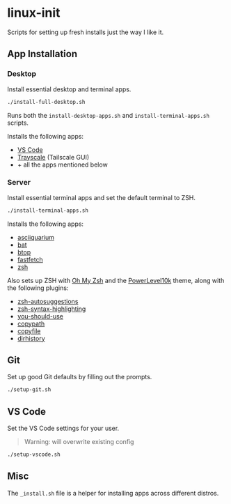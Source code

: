 # linux-init
Scripts for setting up fresh installs just the way I like it.

## App Installation

### Desktop
Install essential desktop and terminal apps.

``` bash
./install-full-desktop.sh
```

Runs both the `install-desktop-apps.sh` and `install-terminal-apps.sh` scripts.

Installs the following apps:

- [VS Code](https://code.visualstudio.com/)
- [Trayscale](https://github.com/DeedleFake/trayscale) (Tailscale GUI)
- \+ all the apps mentioned below

### Server
Install essential terminal apps and set the default terminal to ZSH.

``` bash
./install-terminal-apps.sh
```

Installs the following apps:

- [asciiquarium](https://github.com/cmatsuoka/asciiquarium)
- [bat](https://github.com/sharkdp/bat)
- [btop](https://github.com/aristocratos/btop)
- [fastfetch](https://github.com/fastfetch-cli/fastfetch)
- [zsh](https://zsh.sourceforge.io/)

Also sets up ZSH with [Oh My Zsh](https://ohmyz.sh/) and the [PowerLevel10k](https://github.com/romkatv/powerlevel10k) theme, along with the following plugins:

- [zsh-autosuggestions](https://github.com/zsh-users/zsh-autosuggestions)
- [zsh-syntax-highlighting](https://github.com/zsh-users/zsh-syntax-highlighting)
- [you-should-use](https://github.com/MichaelAquilina/zsh-you-should-use)
- [copypath](https://github.com/ohmyzsh/ohmyzsh/tree/master/plugins/copypath)
- [copyfile](https://github.com/ohmyzsh/ohmyzsh/tree/master/plugins/copyfile)
- [dirhistory](https://github.com/ohmyzsh/ohmyzsh/tree/master/plugins/dirhistory)

## Git
Set up good Git defaults by filling out the prompts.

``` bash
./setup-git.sh
```

## VS Code
Set the VS Code settings for your user.

> Warning: will overwrite existing config

``` bash
./setup-vscode.sh
```


## Misc
The `_install.sh` file is a helper for installing apps across different distros.